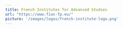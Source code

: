 ```yaml
---
title: French Institutes for Advanced Studies
url: "https://www.fias-fp.eu/"
picture: '/images/logos/french-institute-logo.png'
---
```

